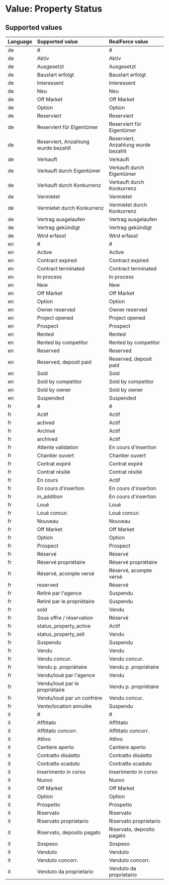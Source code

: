 # Value: Property Status

## Supported values

| Language | Supported value | RealForce value |
| :--- | :--- | :--- |
| de | # | # |
| de | Aktiv | Aktiv |
| de | Ausgesetzt | Ausgesetzt |
| de | Baustart erfolgt | Baustart erfolgt |
| de | Interessent | Interessent |
| de | Neu | Neu |
| de | Off Market | Off Market |
| de | Option | Option |
| de | Reserviert | Reserviert |
| de | Reserviert für Eigentümer | Reserviert für Eigentümer |
| de | Reserviert, Anzahlung wurde bezahlt | Reserviert, Anzahlung wurde bezahlt |
| de | Verkauft | Verkauft |
| de | Verkauft durch Eigentümer | Verkauft durch Eigentümer |
| de | Verkauft durch Konkurrenz | Verkauft durch Konkurrenz |
| de | Vermietet | Vermietet |
| de | Vermietet durch Konkurrenz | Vermietet durch Konkurrenz |
| de | Vertrag ausgelaufen | Vertrag ausgelaufen |
| de | Vertrag gekündigt | Vertrag gekündigt |
| de | Wird erfasst | Wird erfasst |
| en | # | # |
| en | Active | Active |
| en | Contract expired | Contract expired |
| en | Contract terminated | Contract terminated |
| en | In process | In process |
| en | New | New |
| en | Off Market | Off Market |
| en | Option | Option |
| en | Owner reserved | Owner reserved |
| en | Project opened | Project opened |
| en | Prospect | Prospect |
| en | Rented | Rented |
| en | Rented by competitor | Rented by competitor |
| en | Reserved | Reserved |
| en | Reserved, deposit paid | Reserved, deposit paid |
| en | Sold | Sold |
| en | Sold by competitor | Sold by competitor |
| en | Sold by owner | Sold by owner |
| en | Suspended | Suspended |
| fr | # | # |
| fr | Actif | Actif |
| fr | actived | Actif |
| fr | Archivé | Actif |
| fr | archived | Actif |
| fr | Attente validation | En cours d'insertion |
| fr | Chantier ouvert | Chantier ouvert |
| fr | Contrat expiré | Contrat expiré |
| fr | Contrat résilié | Contrat résilié |
| fr | En cours | Actif |
| fr | En cours d'insertion | En cours d'insertion |
| fr | in_addition | En cours d'insertion |
| fr | Loué | Loué |
| fr | Loué concur. | Loué concur. |
| fr | Nouveau | Nouveau |
| fr | Off Market | Off Market |
| fr | Option | Option |
| fr | Prospect | Prospect |
| fr | Réservé | Réservé |
| fr | Réservé propriétaire | Réservé propriétaire |
| fr | Réservé, acompte versé | Réservé, acompte versé |
| fr | reserved | Réservé |
| fr | Retiré par l'agence | Suspendu |
| fr | Retiré par le propriétaire | Suspendu |
| fr | sold | Vendu |
| fr | Sous offre / réservation | Réservé |
| fr | status_property_active | Actif |
| fr | status_property_sell | Vendu |
| fr | Suspendu | Suspendu |
| fr | Vendu | Vendu |
| fr | Vendu concur. | Vendu concur. |
| fr | Vendu p. propriétaire | Vendu p. propriétaire |
| fr | Vendu/loué par l'agence | Vendu |
| fr | Vendu/loué par le propriétaire | Vendu p. propriétaire |
| fr | Vendu/loué par un confrère | Vendu concur. |
| fr | Vente/location annulée | Suspendu |
| it | # | # |
| it | Affittato | Affittato |
| it | Affittato concorr. | Affittato concorr. |
| it | Attivo | Attivo |
| it | Cantiere aperto | Cantiere aperto |
| it | Contratto disdetto | Contratto disdetto |
| it | Contratto scaduto | Contratto scaduto |
| it | Inserimento in corso | Inserimento in corso |
| it | Nuovo | Nuovo |
| it | Off Market | Off Market |
| it | Option | Option |
| it | Prospetto | Prospetto |
| it | Riservato | Riservato |
| it | Riservato proprietario | Riservato proprietario |
| it | Riservato, deposito pagato | Riservato, deposito pagato |
| it | Sospeso | Sospeso |
| it | Venduto | Venduto |
| it | Venduto concorr. | Venduto concorr. |
| it | Venduto da proprietario | Venduto da proprietario |
